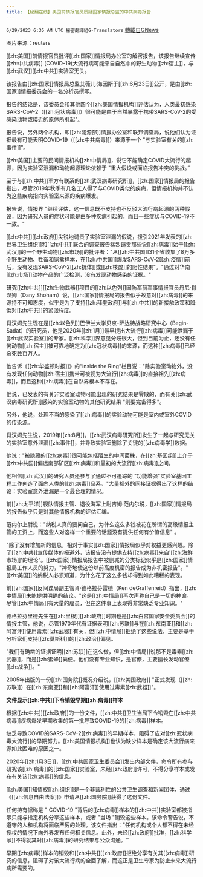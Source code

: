 ```yaml
---
title: 【秘翻在线】美国前情报官员质疑国家情报总监的中共病毒报告
---
```

`6/29/2023 6:35 AM UTC 秘密翻譯組G-Translators` [轉載自GNews](https://gnews.org/articles/1422213)

图片来源：reuters

[[zh:美国]]前情报官员批评[[zh:国家]]情报局办公室的解密报告，该报告继续宣传[[zh:中共病毒]] (COVID-19)大流行病可能来自自然中的野生动物[[zh:宿主]]，与[[zh:武汉]][[zh:中共]]实验室无关。

该报告由[[zh:国家]]情报局总监艾薇儿·海因斯于[[zh:6月23日]]公开，是由[[zh:国家]]情报委员会的一名分析员撰写。

报告的结论是，该委员会和其他四个[[zh:美国情报机构]]评估认为，人类最初感染SARS-CoV-2（[[zh:冠状病毒]]）很可能是由于自然暴露于携带SARS-CoV-2的受感染动物或接近的原体所引起"。

报告说，另外两个机构，即[[zh:能源部]]情报办公室和联邦调查局，说他们认为证据最有可能表明COVID-19（[[zh:中共病毒]]）来源于一个 "与实验室有关的[[zh:事件]]"。

[[zh:美国]]主要的民间情报机构[[zh:中情局]]，说它不能确定COVID大流行的起源，因为实验室泄漏和动物起源理论依赖于 "重大假设或面临报告冲突的挑战。”

至于与[[zh:中共]]军方有联系的[[zh:武汉病毒研究所]]，[[zh:国家]]情报局的报告指出，尽管2019年秋季有几名工人得了与COVID类似的疾病，但情报机构并不认为这些疾病指向实验室来源的疾病爆发。

报告说，情报界 "继续评估，这一信息既不支持也不反驳大流行病起源的两种假设，因为研究人员的症状可能是由多种疾病引起的，而且一些症状与COVID-19不一致。"

[[zh:中共]][[zh:政府]]尖锐地谴责了实验室泄漏的假说，援引2021年发表的[[zh:世界卫生组织]]和[[zh:中共]]联合的调查报告猛烈谴责那些说[[zh:病毒]]始于[[zh:武汉]]的一个野生动物[[zh:市场]]的批评者："从[[zh:中共国]]31个省收集了8万多个野生动物、牲畜和家禽样本，在[[zh:中共国]]爆发SARS-CoV-2[[zh:疫情]]前后，没有发现SARS-CoV-2[[zh:抗体]]或[[zh:核酸]]的阳性结果"。"通过对华南[[zh:市场]]动物产品的广泛检测，没有发现动物感染的证据。"

研究[[zh:中共]][[zh:生物武器]]项目的[[zh:以色列]]国防军前军事情报官员丹尼·肖汉姆（Dany Shoham）说，[[zh:国家]]情报局的报告似乎故意对[[zh:病毒]]的来源持不可知态度，似乎是为了支持[[zh:拜登政府]]与[[zh:中共]]的新接触政策和降低对[[zh:中共]]的紧张程度。

肖汉姆先生现在是[[zh:以色列]]巴伊兰大学贝京\-萨达特战略研究中心（Begin-Sadat）的研究员，他是2020年[[zh:1月]]最早提出大流行[[zh:病毒]]可能泄漏于[[zh:武汉实验室]]的专家。[[zh:科学]]界意见分歧很大，但到目前为止，还没有任何动物[[zh:宿主]]被可靠地确定为[[zh:冠状病毒]]的来源，而这种[[zh:病毒]]已经杀死数百万人。

他告诉《[[zh:华盛顿时报]]》的“Inside the Ring”栏目说："除实验室动物外，没有发现任何动物[[zh:宿主]]携带可被视为大流行[[zh:病毒]]的直接祖先[[zh:病毒]]，而且这种[[zh:病毒]]在自然界根本不存在。

他说，已发表的有关非实验室动物可能出现的研究结果是零散的，而有关[[zh:武汉病毒研究所]]感染的实验室动物的其他研究结果 "则要完备得多"。

另外，他说，处理不当的感染了[[zh:病毒]]的实验动物可能是室内或室外COVID的传染源。

肖汉姆先生说，2019年[[zh:8月]]，[[zh:武汉病毒研究所]]发生了一起与研究无关的实验室意外泄漏[[zh:事件]]，并导致实验室删除了关键的[[zh:病毒学]]数据。

他说："被隐藏的[[zh:病毒]]很可能包括陌生的中间菌株，在[[zh:基因组]]上介于[[zh:中共国]]偏远南部矿区[[zh:病毒]]和最初的大流行[[zh:病毒]]之间。

他相信[[zh:武汉]]的研究人员还参与了通过不可追踪的 "功能增强"实验室基因工程工作创造了面向人类的[[zh:病毒]]品系。"大量额外的间接证据得出了这样的结论：实验室意外泄漏是一个最合理的情况。

前[[zh:太平洋]]舰队情报主管、退役海军上尉吉姆·范内尔说，[[zh:国家]]情报局的报告似乎只是对其他情报机构的评估汇编。

范内尔上尉说："纳税人真的要问自己，为什么这么多钱被花在所谓的高级情报主管的工资上，而这些人对这样一个重要的话题没有提供任何有价值信息" 。

"除了没有增加新的信息，相对于事实[[zh:国家]]情报局似乎对权益更感兴趣。除了[[zh:中共]]宣传媒体的报道外，该报告没有提供支持[[zh:病毒]]来自'[[zh:海鲜市场]]'的理论"。[[zh:国家]]情报局报告中被删减的分类标记似乎是[[zh:国家]]情报局工作人员的努力，"神奇地使这份以前高度机密的报告成为非机密报告"。"[[zh:美国]]的纳税人必须知道，为什么花了这么多钱却得到如此糟糕的表现。

前[[zh:国家]]反间谍局副主管肯·德格拉芬雷德（Ken deGraffenreid）指出，[[zh:中情局]]未能提供明确的结论。"这是[[zh:中情局]]再次声称自己是一切的神谕。尽管[[zh:中情局]]有大量的雇员，但在这件事上表现得非常缺乏专业知识。"

德格拉芬里德先生在[[zh:里根]][[zh:政府]]时期也是[[zh:白宫国家安全委员会]]的情报主管，他说，尽管1970年代有证据表明[[zh:苏联]]与在[[zh:东南亚]]和[[zh:阿富汗]]使用毒素[[zh:武器]]有关，但[[zh:中情局]]拒绝了这些说法，主要是基于分析家们支持[[zh:莫斯科]]的[[zh:政治]]偏见。

"我们有确凿的证据证明[[zh:苏联]]在这么做，但[[zh:中情局]]说那不是毒素[[zh:武器]]，而是[[zh:蜜蜂]]粪便。他们没有专业知识，是官僚，主要擅长发动官僚[[zh:战争]]。"

2005年出版的一份[[zh:国务院]]概况介绍说，[[zh:美国政府]] "正式发现（[[zh:苏联]]）在[[zh:东南亚]]和[[zh:阿富汗]]使用过毒素[[zh:武器]]"。

**文件显示[[zh:中共]]下令销毁早期[[zh:病毒]]样本**

根据[[zh:中共]][[zh:政府]]的一份文件，[[zh:中共]]卫生当局下令销毁在[[zh:中共病毒]]疾病爆发早期收集的第一批导致COVID-19的[[zh:病毒]]样本。

缺乏导致COVID的SARS-CoV-2[[zh:病毒]]的早期样本，阻碍了应对[[zh:冠状病毒大流行]]的早期努力。[[zh:美国情报机构]]也认为缺少样本是确定该大流行病来源如此困难的原因之一。

2020年[[zh:1月3日]]，[[zh:中共国家卫生委员会]]发出内部文件，命令所有参与研究该[[zh:病毒]]的[[zh:国家]]实验室，未经[[zh:政府]]许可，不得分享样本或发布有关该[[zh:病毒]]的信息。

[[zh:美国]]知情权[[zh:组织]]是一个非营利性的公共卫生调查和新闻团体，通过《[[zh:信息自由法案]]》申请从[[zh:国务院]]获得了这份文件。

任何持有据称是 " COVID-19 "背后的[[zh:病毒]]样本的[[zh:中共]]实验室都被指示只能与指定机构分享这些样本，或者 "当场 "销毁这些样本。该命令警告说，不遵守的人和机构将面临严厉的处理。该文件指出："任何机构或个人都不得在未经授权的情况下向外界发布任何相关信息。此外，未经[[zh:政府]]批准，[[zh:科学家]]不得就其对[[zh:病毒]]的研究结果与公众沟通。‘’

早期[[zh:病毒]]样本的销毁和[[zh:中共]][[zh:政府]]拒绝分享有关其[[zh:病毒]]研究的信息，阻碍了对该大流行病的全面了解，而这正是卫生专家为防止未来大流行病所需要的。
